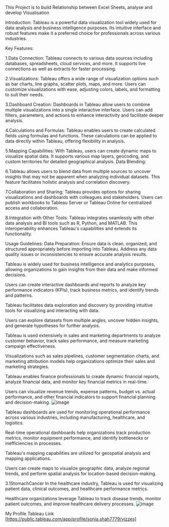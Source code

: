 This Project is to build Relationship between Excel Sheets, analyse and develop Visualisation

Introduction: Tableau is a powerful data visualization tool widely used for data analysis and business intelligence purposes. Its intuitive interface and robust features make it a preferred choice for professionals across various industries.

Key Features:

1.Data Connection: Tableau connects to various data sources including databases, spreadsheets, cloud services, and more. It supports live connections as well as extracts for faster processing.

2.Visualizations: Tableau offers a wide range of visualization options such as bar charts, line graphs, scatter plots, maps, and more. Users can customize visualizations with ease, adjusting colors, labels, and formatting to suit their needs.

3.Dashboard Creation: Dashboards in Tableau allow users to combine multiple visualizations into a single interactive interface. Users can add filters, parameters, and actions to enhance interactivity and facilitate deeper analysis.

4.Calculations and Formulas: Tableau enables users to create calculated fields using formulas and functions. These calculations can be applied to data directly within Tableau, offering flexibility in analysis.

5.Mapping Capabilities: With Tableau, users can create dynamic maps to visualize spatial data. It supports various map layers, geocoding, and custom territories for detailed geographical analysis. Data Blending:

6.Tableau allows users to blend data from multiple sources to uncover insights that may not be apparent when analyzing individual datasets. This feature facilitates holistic analysis and correlation discovery.

7.Collaboration and Sharing: Tableau provides options for sharing visualizations and dashboards with colleagues and stakeholders. Users can publish workbooks to Tableau Server or Tableau Online for centralized access and collaboration.

8.Integration with Other Tools: Tableau integrates seamlessly with other data analysis and BI tools such as R, Python, and MATLAB. This interoperability enhances Tableau's capabilities and extends its functionality.

Usage Guidelines: Data Preparation: Ensure data is clean, organized, and structured appropriately before importing into Tableau. Address any data quality issues or inconsistencies to ensure accurate analysis results.

Tableau is widely used for business intelligence and analytics purposes, allowing organizations to gain insights from their data and make informed decisions.

Users can create interactive dashboards and reports to analyze key performance indicators (KPIs), track business metrics, and identify trends and patterns.

Tableau facilitates data exploration and discovery by providing intuitive tools for visualizing and interacting with data.

Users can explore datasets from multiple angles, uncover hidden insights, and generate hypotheses for further analysis.

Tableau is used extensively in sales and marketing departments to analyze customer behavior, track sales performance, and measure marketing campaign effectiveness.

Visualizations such as sales pipelines, customer segmentation charts, and marketing attribution models help organizations optimize their sales and marketing strategies.

Tableau enables finance professionals to create dynamic financial reports, analyze financial data, and monitor key financial metrics in real-time.

Users can visualize revenue trends, expense patterns, budget vs. actual performance, and other financial indicators to support financial planning and decision-making.
![image](https://github.com/soniashah2024/Tableau-Excel---Project/assets/156097446/ed701823-ac1c-4b76-b819-de015513a466)

Tableau dashboards are used for monitoring operational performance across various industries, including manufacturing, healthcare, and logistics.

Real-time operational dashboards help organizations track production metrics, monitor equipment performance, and identify bottlenecks or inefficiencies in processes.

Tableau's mapping capabilities are utilized for geospatial analysis and mapping applications.

Users can create maps to visualize geographic data, analyze regional trends, and perform spatial analysis for location-based decision-making.

3.1StomachCancer 
In the healthcare industry, Tableau is used for visualizing patient data, clinical outcomes, and healthcare performance metrics.

Healthcare organizations leverage Tableau to track disease trends, monitor patient outcomes, and improve healthcare delivery processes.
![image](https://github.com/soniashah2024/Tableau-Excel---Project/assets/156097446/ed4bf17e-7846-45a6-b647-06be29f95428)

 
My Profile Tableau Link [https://public.tableau.com/app/profile/sonia.shah7779/vizzes]
